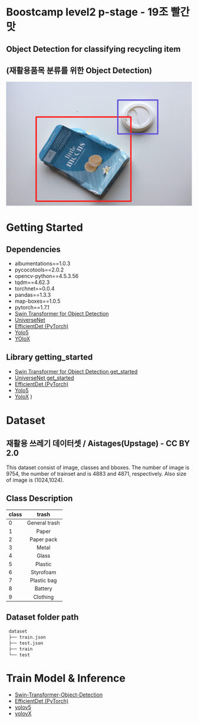 # Boostcamp level2 p-stage - 19조 빨간맛
## Object Detection for classifying recycling item
## (재활용품목 분류를 위한 Object Detection)
![trash with bbox](./trash_with_bbox.png)
# Getting Started
## Dependencies
* albumentations==1.0.3
* pycocotools==2.0.2
* opencv-python==4.5.3.56
* tqdm==4.62.3
* torchnet==0.0.4
* pandas==1.3.3
* map-boxes==1.0.5
* pytorch==1.7.1
* [Swin Transformer for Object Detection](https://github.com/SwinTransformer/Swin-Transformer-Object-Detection)
* [UniverseNet](https://github.com/shinya7y/UniverseNet)
* [EfficientDet (PyTorch)](https://github.com/rwightman/efficientdet-pytorch)
* [Yolo5](https://github.com/ultralytics/yolov5/)
* [YOloX](https://github.com/Megvii-BaseDetection/YOLOX/blob/main/setup.py)

## Library getting_started
* [Swin Transformer for Object Detection get_started](https://github.com/open-mmlab/mmdetection/blob/master/docs/get_started.md)
* [UniverseNet get_started](https://github.com/shinya7y/UniverseNet/blob/master/docs/get_started.md)
* [EfficientDet (PyTorch)](https://github.com/rwightman/efficientdet-pytorch#environment-setup)
* [Yolo5](https://github.com/boostcampaitech2/object-detection-level2-cv-19/blob/jsg_yolo5/yolov5/README_original.md#quick-start-examples)
* [YoloX](https://github.com/Megvii-BaseDetection/YOLOX#quick-start)
)


# Dataset
## 재활용 쓰레기 데이터셋 / Aistages(Upstage) - CC BY 2.0
This dataset consist of image, classes and bboxes. The number of image is 9754, the number of trainset and is 4883 and 4871, respectively. Also size of image is (1024,1024).

## Class Description
| class | trash |
|---|:-------------:|
| 0 | General trash |
| 1 | Paper         |
| 2 | Paper pack    |
| 3 | Metal         |
| 4 | Glass         |
| 5 | Plastic       |
| 6 | Styrofoam     |
| 7 | Plastic bag   |
| 8 | Battery       |
| 9 | Clothing      |

## Dataset folder path
```
 dataset
 ├── train.json
 ├── test.json
 ├── train
 └── test
```

# Train Model & Inference
* [Swin-Transformer-Object-Detection](./Swin-Transformer-Object-Detection/README.md)
* [EfficientDet (PyTorch)](efficientdet-pytorch/README.md)
* [yolov5](yolov5/README.md)
* [yolovX](yolox/README.md)


<!-- clf? notebooks? -->